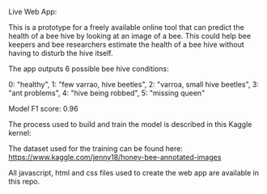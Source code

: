 
Live Web App:

This is a prototype for a freely available online tool that can predict the health of a bee hive by looking at an image of a bee. This could help bee keepers and bee researchers estimate the health of a bee hive without having to disturb the hive itself. 

The app outputs 6 possible bee hive conditions:

0: "healthy",
1: "few varrao, hive beetles",
2: "varroa, small hive beetles",
3: "ant problems",
4: "hive being robbed",
5: "missing queen"



Model F1 score: 0.96

The process used to build and train the model is described in this Kaggle kernel:


The dataset used for the training can be found here:
https://www.kaggle.com/jenny18/honey-bee-annotated-images

All javascript, html and css files used to create the web app are available in this repo.



